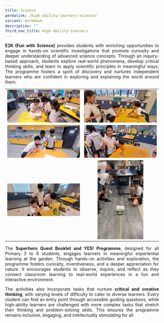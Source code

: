 ```yaml
---
title: Science
permalink: /high-ability-learners-science/
variant: markdown
description: ""
third_nav_title: High Ability Learners
---
```

<p style="text-align: justify;"><strong>E2K (Fun with Science)</strong> provides students with enriching opportunities to engage in hands-on scientific investigations that promote curiosity and deeper understanding of advanced science concepts. Through an inquiry-based approach, students explore real-world phenomena, develop critical thinking skills, and learn to apply scientific principles in meaningful ways. The programme fosters a spirit of discovery and nurtures independent learners who are confident in exploring and explaining the world around them.
</p>

<table style="border-collapse: collapse; text-align: center;" border="0">
  <tbody><tr>
    <td><img style="width:400px; height:auto;" alt="Science E2K" src="/images/Learning/High%20Ability%20Learners%20(HALs)/e2ksci1_2025.jpg"></td>
    <td><img style="width:400px; height:auto;" alt="Science E2K" src="/images/Learning/High%20Ability%20Learners%20(HALs)/e2ksci2_2025.jpg"></td>
  </tr>
  <tr>
    <td><img style="width:400px; height:auto;" alt="Science E2K" src="/images/Learning/High%20Ability%20Learners%20(HALs)/e2ksci3_2025.jpg"></td>
    <td><img style="width:400px; height:auto;" alt="Science E2K" src="/images/Learning/High%20Ability%20Learners%20(HALs)/e2ksci4_2025.jpg"></td>
  </tr>
  <tr>
    <td><img style="width:400px; height:auto;" alt="Science E2K" src="/images/Learning/High%20Ability%20Learners%20(HALs)/e2ksci5_2025.jpg"></td>
    <td><img style="width:150px; height:auto;" alt="Science E2K" src="/images/Learning/High%20Ability%20Learners%20(HALs)/e2ksci6_2025.jpg"></td>
  </tr>
</tbody></table>

<p style="text-align: justify;">The <strong>Superhero Quest Booklet and YES! Programme</strong>, designed for all Primary 3 to 6 students, engages learners in meaningful experiential learning at the garden. Through hands-on activities and exploration, the programme fosters curiosity, inventiveness, and a deeper appreciation for nature. It encourages students to observe, inquire, and reflect as they connect classroom learning to real-world experiences in a fun and interactive environment.</p>

<p style="text-align: justify;">The activities also incorporate tasks that nurture <strong>critical and creative thinking</strong>, with varying levels of difficulty to cater to diverse learners. Every student can find an entry point through accessible guiding questions, while high-ability learners are challenged with more complex tasks that stretch their thinking and problem-solving skills. This ensures the programme remains inclusive, engaging, and intellectually stimulating for all.</p>
